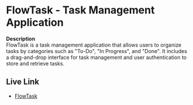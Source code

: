 
# FlowTask - Task Management Application

**Description**  
FlowTask is a task management application that allows users to organize tasks by categories such as "To-Do", "In Progress", and "Done". It includes a drag-and-drop interface for task management and user authentication to store and retrieve tasks.

## Live Link  
- [FlowTask](https://flowtask-arijit.web.app/)